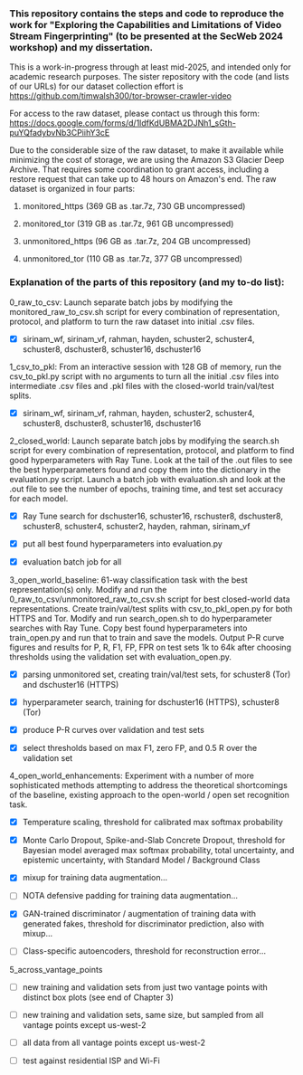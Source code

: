 ### This repository contains the steps and code to reproduce the work for "Exploring the Capabilities and Limitations of Video Stream Fingerprinting" (to be presented at the SecWeb 2024 workshop) and my dissertation.

This is a work-in-progress through at least mid-2025, and intended only for academic research purposes. The sister repository with the code (and lists of our URLs) for our dataset collection effort is https://github.com/timwalsh300/tor-browser-crawler-video

For access to the raw dataset, please contact us through this form: https://docs.google.com/forms/d/1ldfKdUBMA2DJNh1_sGth-puYQfadybvNb3CPiihY3cE

Due to the considerable size of the raw dataset, to make it available while minimizing the cost of storage, we are using the Amazon S3 Glacier Deep Archive. That requires some coordination to grant access, including a restore request that can take up to 48 hours on Amazon's end. The raw dataset is organized in four parts:

1. monitored_https (369 GB as .tar.7z, 730 GB uncompressed)

2. monitored_tor (319 GB as .tar.7z, 961 GB uncompressed)

3. unmonitored_https (96 GB as .tar.7z, 204 GB uncompressed)

4. unmonitored_tor (110 GB as .tar.7z, 377 GB uncompressed)

### Explanation of the parts of this repository (and my to-do list):

0_raw_to_csv: Launch separate batch jobs by modifying the monitored_raw_to_csv.sh script for every combination of representation, protocol, and platform to turn the raw dataset into initial .csv files.

- [x] sirinam_wf, sirinam_vf, rahman, hayden, schuster2, schuster4, schuster8, dschuster8, schuster16, dschuster16

1_csv_to_pkl: From an interactive session with 128 GB of memory, run the csv_to_pkl.py script with no arguments to turn all the initial .csv files into intermediate .csv files and .pkl files with the closed-world train/val/test splits.

- [x] sirinam_wf, sirinam_vf, rahman, hayden, schuster2, schuster4, schuster8, dschuster8, schuster16, dschuster16

2_closed_world: Launch separate batch jobs by modifying the search.sh script for every combination of representation, protocol, and platform to find good hyperparameters with Ray Tune. Look at the tail of the .out files to see the best hyperparameters found and copy them into the dictionary in the evaluation.py script. Launch a batch job with evaluation.sh and look at the .out file to see the number of epochs, training time, and test set accuracy for each model.

- [x] Ray Tune search for dschuster16, schuster16, rschuster8, dschuster8, schuster8, schuster4, schuster2, hayden, rahman, sirinam_vf

- [x] put all best found hyperparameters into evaluation.py

- [x] evaluation batch job for all

3_open_world_baseline: 61-way classification task with the best representation(s) only. Modify and run the 0_raw_to_csv/unmonitored_raw_to_csv.sh script for best closed-world data representations. Create train/val/test splits with csv_to_pkl_open.py for both HTTPS and Tor. Modify and run search_open.sh to do hyperparameter searches with Ray Tune. Copy best found hyperparameters into train_open.py and run that to train and save the models. Output P-R curve figures and results for P, R, F1, FP, FPR on test sets 1k to 64k after choosing thresholds using the validation set with evaluation_open.py.

- [x] parsing unmonitored set, creating train/val/test sets, for schuster8 (Tor) and dschuster16 (HTTPS)

- [x] hyperparameter search, training for dschuster16 (HTTPS), schuster8 (Tor)

- [x] produce P-R curves over validation and test sets

- [x] select thresholds based on max F1, zero FP, and 0.5 R over the validation set

4_open_world_enhancements: Experiment with a number of more sophisticated methods attempting to address the theoretical shortcomings of the baseline, existing approach to the open-world / open set recognition task. 

- [x] Temperature scaling, threshold for calibrated max softmax probability

- [x] Monte Carlo Dropout, Spike-and-Slab Concrete Dropout, threshold for Bayesian model averaged max softmax probability, total uncertainty, and epistemic uncertainty, with Standard Model / Background Class

- [x] mixup for training data augmentation...

- [ ] NOTA defensive padding for training data augmentation...

- [x] GAN-trained discriminator / augmentation of training data with generated fakes, threshold for discriminator prediction, also with mixup...

- [ ] Class-specific autoencoders, threshold for reconstruction error...

5_across_vantage_points

- [ ] new training and validation sets from just two vantage points with distinct box plots (see end of Chapter 3)

- [ ] new training and validation sets, same size, but sampled from all vantage points except us-west-2

- [ ] all data from all vantage points except us-west-2

- [ ] test against residential ISP and Wi-Fi
